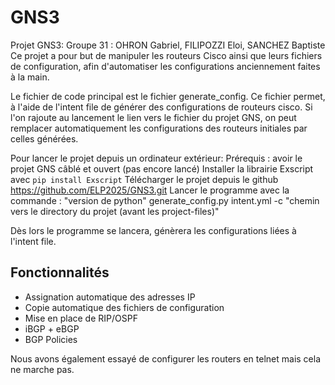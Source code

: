 # GNS3
Projet GNS3:
Groupe 31 : OHRON Gabriel, FILIPOZZI Eloi, SANCHEZ Baptiste
Ce projet a pour but de manipuler les routeurs Cisco ainsi que leurs fichiers de configuration, 
afin d'automatiser les configurations anciennement faites à la main.

Le fichier de code principal est le fichier generate_config.
Ce fichier permet, à l'aide de l'intent file de générer des configurations de routeurs cisco. Si l'on rajoute au lancement le lien vers le fichier du projet GNS, on peut remplacer automatiquement les configurations des routeurs initiales par celles générées. 

Pour lancer le projet depuis un ordinateur extérieur: 
Prérequis : avoir le projet GNS câblé et ouvert (pas encore lancé)
Installer la librairie Exscript avec `pip install Exscript`
Télécharger le projet depuis le github https://github.com/ELP2025/GNS3.git
Lancer le programme avec la commande : 
"version de python" generate_config.py intent.yml -c "chemin vers le directory du projet (avant les project-files)"

Dès lors le programme se lancera, génèrera les configurations liées à l'intent file.

## Fonctionnalités
- Assignation automatique des adresses IP
- Copie automatique des fichiers de configuration
- Mise en place de RIP/OSPF
- iBGP + eBGP
- BGP Policies

Nous avons également essayé de configurer les routers en telnet mais cela ne marche pas.